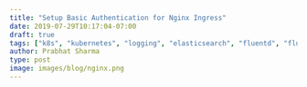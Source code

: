 ```yaml
---
title: "Setup Basic Authentication for Nginx Ingress"
date: 2019-07-29T10:17:04-07:00
draft: true
tags: ["k8s", "kubernetes", "logging", "elasticsearch", "fluentd", "fluent-bit",]
author: Prabhat Sharma
type: post
image: images/blog/nginx.png
---
```


